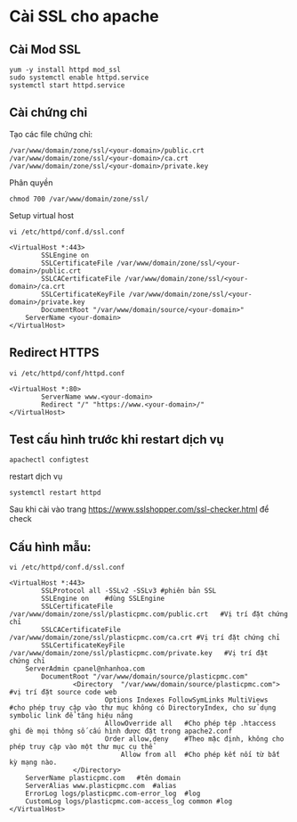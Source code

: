 # Cài SSL cho apache

## Cài Mod SSL

    yum -y install httpd mod_ssl
    sudo systemctl enable httpd.service
    systemctl start httpd.service

## Cài chứng chỉ

Tạo các file chứng chỉ:

    /var/www/domain/zone/ssl/<your-domain>/public.crt
    /var/www/domain/zone/ssl/<your-domain>/ca.crt
    /var/www/domain/zone/ssl/<your-domain>/private.key

Phân quyền

    chmod 700 /var/www/domain/zone/ssl/

Setup virtual host

    vi /etc/httpd/conf.d/ssl.conf

```
<VirtualHost *:443>
        SSLEngine on
        SSLCertificateFile /var/www/domain/zone/ssl/<your-domain>/public.crt
        SSLCACertificateFile /var/www/domain/zone/ssl/<your-domain>/ca.crt
        SSLCertificateKeyFile /var/www/domain/zone/ssl/<your-domain>/private.key
        DocumentRoot "/var/www/domain/source/<your-domain>"
    ServerName <your-domain>
</VirtualHost>
```

## Redirect HTTPS

    vi /etc/httpd/conf/httpd.conf
```
<VirtualHost *:80>
        ServerName www.<your-domain>
        Redirect "/" "https://www.<your-domain>/"
</VirtualHost>
```

## Test cấu hình trước khi restart dịch vụ

    apachectl configtest

restart dịch vụ

    systemctl restart httpd

Sau khi cài vào trang https://www.sslshopper.com/ssl-checker.html để check

## Cấu hình mẫu:

```
vi /etc/httpd/conf.d/ssl.conf

<VirtualHost *:443>
        SSLProtocol all -SSLv2 -SSLv3 #phiên bản SSL
        SSLEngine on    #dùng SSLEngine
        SSLCertificateFile /var/www/domain/zone/ssl/plasticpmc.com/public.crt   #Vị trí đặt chứng chỉ
        SSLCACertificateFile /var/www/domain/zone/ssl/plasticpmc.com/ca.crt #Vị trí đặt chứng chỉ
        SSLCertificateKeyFile /var/www/domain/zone/ssl/plasticpmc.com/private.key   #Vị trí đặt chứng chỉ
    ServerAdmin cpanel@nhanhoa.com
        DocumentRoot "/var/www/domain/source/plasticpmc.com"
                <Directory  "/var/www/domain/source/plasticpmc.com">    #vị trí đặt source code web
                        Options Indexes FollowSymLinks MultiViews   #cho phép truy cập vào thư mục không có DirectoryIndex, cho sử dụng symbolic link để tăng hiệu năng 
                        AllowOverride all   #Cho phép tệp .htaccess ghi đè mọi thông số cấu hình được đặt trong apache2.conf
                        Order allow,deny    #Theo mặc định, không cho phép truy cập vào một thư mục cụ thể
                            Allow from all  #Cho phép kết nối từ bất kỳ mạng nào.
                </Directory>
    ServerName plasticpmc.com   #tên domain
    ServerAlias www.plasticpmc.com  #alias
    ErrorLog logs/plasticpmc.com-error_log  #log 
    CustomLog logs/plasticpmc.com-access_log common #log
</VirtualHost>
```

